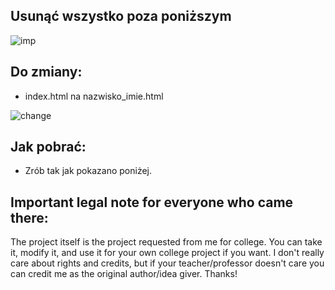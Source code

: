 ## Usunąć wszystko poza poniższym

![imp](https://user-images.githubusercontent.com/59770398/145058839-0b3c292e-84f8-4149-b3a1-03e39f50dd47.png)

## Do zmiany:
- index.html na nazwisko_imie.html

![change](https://user-images.githubusercontent.com/59770398/145061700-472c400b-5464-4da5-92d5-4605a14e16b2.gif)

## Jak pobrać:
- Zrób tak jak pokazano poniżej.

## Important legal note for everyone who came there:
The project itself is the project requested from me for college. You can take it, modify it, and use it for your own college project if you want. I don't really care about rights and credits, but if your teacher/professor doesn't care you can credit me as the original author/idea giver. Thanks!
